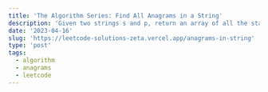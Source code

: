 ```yaml
---
title: 'The Algorithm Series: Find All Anagrams in a String'
description: 'Given two strings s and p, return an array of all the start indices of p's anagrams in s. An Anagram is a word or phrase formed by rearranging the letters of a different word or phrase, typically using all the original letters exactly once.'
date: '2023-04-16'
slug: 'https://leetcode-solutions-zeta.vercel.app/anagrams-in-string'
type: 'post'
tags:
  - algorithm
  - anagrams
  - leetcode
---
```

